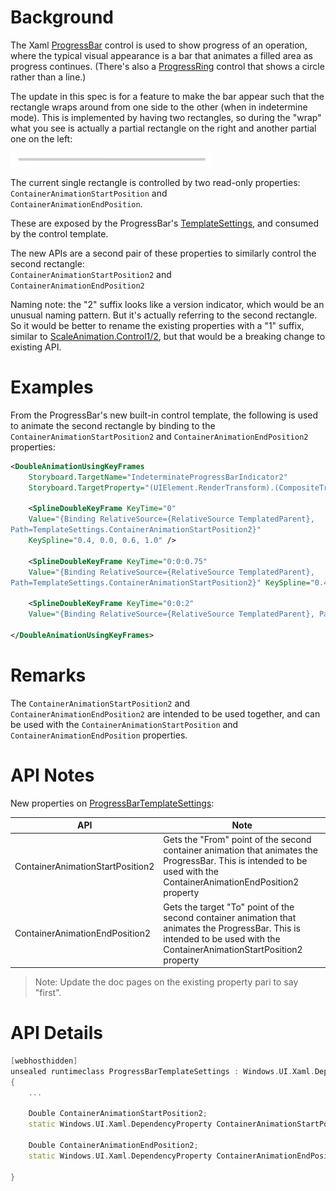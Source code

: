 
# Background

The Xaml [ProgressBar](https://docs.microsoft.com/uwp/api/Microsoft.UI.Xaml.Controls.ProgressBar) control is used to show progress of an operation, where the typical visual appearance is a bar that animates a filled area as progress continues. (There's also a [ProgressRing](https://docs.microsoft.com/uwp/api/Windows.UI.Xaml.Controls.ProgressRing) control that shows a circle rather than a line.)

The update in this spec is for a feature to make the bar appear such that the rectangle wraps around from one side to the other (when in indetermine mode). This is implemented by having two rectangles, so during the "wrap" what you see is actually a partial rectangle on the right and another partial one on the left:

![image](./IndeterminatePB.gif)

The current single rectangle is controlled by two read-only properties:  
`ContainerAnimationStartPosition` and  
`ContainerAnimationEndPosition`. 

These are exposed by the ProgressBar's [TemplateSettings](https://docs.microsoft.com/uwp/api/Windows.UI.Xaml.Controls.ProgressBar.TemplateSettings), and consumed by the control template. 

The new APIs are a second pair of these properties to similarly control the second rectangle:  
`ContainerAnimationStartPosition2` and  
`ContainerAnimationEndPosition2`

Naming note: the "2" suffix looks like a version indicator, which would be an unusual naming pattern. But it's actually referring to the second rectangle. So it would be better to rename the existing properties with a "1" suffix, similar to [ScaleAnimation.Control1/2](https://docs.microsoft.com/uwp/api/Windows.UI.Core.AnimationMetrics.ScaleAnimation.Control1), but that would be a breaking change to existing API.


# Examples

From the ProgressBar's new built-in control template, the following is used to animate the second rectangle by binding to the `ContainerAnimationStartPosition2` and `ContainerAnimationEndPosition2` properties:

```Xml
<DoubleAnimationUsingKeyFrames
    Storyboard.TargetName="IndeterminateProgressBarIndicator2"
    Storyboard.TargetProperty="(UIElement.RenderTransform).(CompositeTransform.TranslateX)">

    <SplineDoubleKeyFrame KeyTime="0" 
    Value="{Binding RelativeSource={RelativeSource TemplatedParent},
Path=TemplateSettings.ContainerAnimationStartPosition2}" 
    KeySpline="0.4, 0.0, 0.6, 1.0" />

    <SplineDoubleKeyFrame KeyTime="0:0:0.75" 
    Value="{Binding RelativeSource={RelativeSource TemplatedParent}, 
Path=TemplateSettings.ContainerAnimationStartPosition2}" KeySpline="0.4, 0.0, 0.6, 1.0" />

    <SplineDoubleKeyFrame KeyTime="0:0:2" 
    Value="{Binding RelativeSource={RelativeSource TemplatedParent}, Path=TemplateSettings.ContainerAnimationEndPosition2}" KeySpline="0.4, 0.0, 0.6, 1.0" />

</DoubleAnimationUsingKeyFrames>
```


# Remarks

The `ContainerAnimationStartPosition2` and `ContainerAnimationEndPosition2` are intended to be used together, and can be used with the `ContainerAnimationStartPosition` and `ContainerAnimationEndPosition` properties.

# API Notes

New properties on [ProgressBarTemplateSettings](https://docs.microsoft.com/uwp/api/Microsoft.UI.Xaml.Controls.ProgressBarTemplateSettings):

| API | Note |
| - | - |
| ContainerAnimationStartPosition2 | Gets the "From" point of the second container animation that animates the ProgressBar. This is intended to be used with the ContainerAnimationEndPosition2 property |
| ContainerAnimationEndPosition2 | Gets the target "To" point of the second container animation that animates the ProgressBar. This is intended to be used with the ContainerAnimationStartPosition2 property|


> Note: Update the  doc pages on the existing property pari to say "first".

# API Details

```c++
[webhosthidden]
unsealed runtimeclass ProgressBarTemplateSettings : Windows.UI.Xaml.DependencyObject
{
    ...

    Double ContainerAnimationStartPosition2;
    static Windows.UI.Xaml.DependencyProperty ContainerAnimationStartPosition2Property{ get; };

    Double ContainerAnimationEndPosition2;
    static Windows.UI.Xaml.DependencyProperty ContainerAnimationEndPosition2Property{ get; };

}
```
